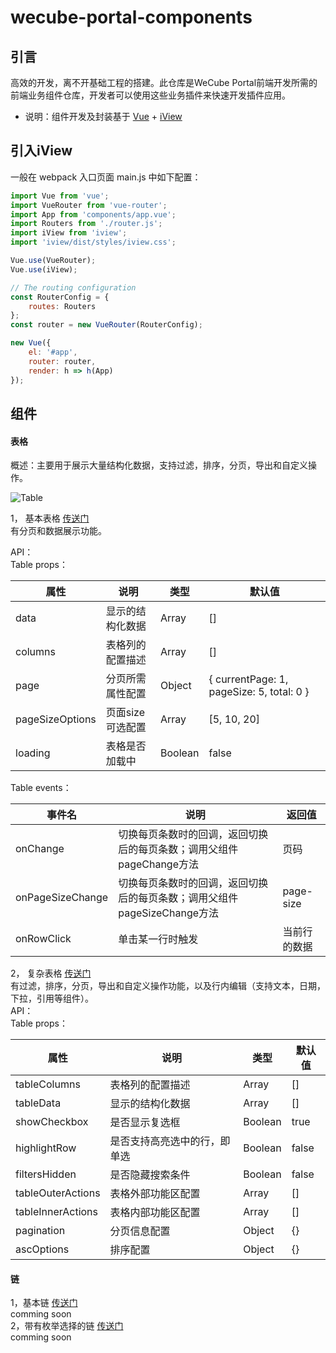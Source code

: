 # wecube-portal-components

## 引言

高效的开发，离不开基础工程的搭建。此仓库是WeCube Portal前端开发所需的前端业务组件仓库，开发者可以使用这些业务插件来快速开发插件应用。


- 说明：组件开发及封装基于 [Vue](https://vuejs.org/) + [iView](https://www.iviewui.com/)

## 引入iView

一般在 webpack 入口页面 main.js 中如下配置：
```js
import Vue from 'vue';
import VueRouter from 'vue-router';
import App from 'components/app.vue';
import Routers from './router.js';
import iView from 'iview';
import 'iview/dist/styles/iview.css';

Vue.use(VueRouter);
Vue.use(iView);

// The routing configuration
const RouterConfig = {
    routes: Routers
};
const router = new VueRouter(RouterConfig);

new Vue({
    el: '#app',
    router: router,
    render: h => h(App)
});
```

## 组件

#### 表格
概述：主要用于展示大量结构化数据，支持过滤，排序，分页，导出和自定义操作。

![Table](https://user-images.githubusercontent.com/40050306/65229019-1af01200-dafe-11e9-9da3-3c0b08117c29.gif)

1， 基本表格 [传送门](components/table/simple-table.vue)    
有分页和数据展示功能。

API：  
Table props：    

| 属性              | 说明         | 类型      | 默认值                                                                          |
|-----------------|------------|---------|------------------------------------------------------------------------------|
| data            | 显示的结构化数据   | Array   | \[\]                                                                         |
| columns         | 表格列的配置描述   | Array   | \[\]                                                                         |
| page            | 分页所需属性配置   | Object  | \{        currentPage: 1,         pageSize: 5,           total: 0         \} |
| pageSizeOptions | 页面size可选配置 | Array   | \[5, 10, 20\]                                                                |
| loading         | 表格是否加载中    | Boolean | false                                                                        |


Table events：    

| 事件名              | 说明                                          | 返回值        |
|------------------|---------------------------------------------|------------|
| onChange         | 切换每页条数时的回调，返回切换后的每页条数；调用父组件pageChange方法     | 页码         |
| onPageSizeChange | 切换每页条数时的回调，返回切换后的每页条数；调用父组件pageSizeChange方法 | page\-size |
| onRowClick       | 单击某一行时触发                                    | 当前行的数据     |


2， 复杂表格 [传送门](components/table/table.js)   
有过滤，排序，分页，导出和自定义操作功能，以及行内编辑（支持文本，日期，下拉，引用等组件）。  
API：  
Table props：    

| 属性                | 说明             | 类型      | 默认值   |
|-------------------|----------------|---------|-------|
| tableColumns      | 表格列的配置描述       | Array   | \[\]  |
| tableData         | 显示的结构化数据       | Array   | \[\]  |
| showCheckbox      | 是否显示复选框        | Boolean | true  |
| highlightRow      | 是否支持高亮选中的行，即单选 | Boolean | false |
| filtersHidden     | 是否隐藏搜索条件       | Boolean | false |
| tableOuterActions | 表格外部功能区配置      | Array   | \[\]  |
| tableInnerActions | 表格内部功能区配置      | Array   | \[\]  |
| pagination        | 分页信息配置         | Object  | \{\}  |
| ascOptions        | 排序配置           | Object  | \{\}  |

#### 链   

1，基本链  [传送门](components/chain-input/chain-input.vue)   
comming soon  
2，带有枚举选择的链 [传送门](components/chain-input/chain-input-with-enum.vue)  
comming soon  


